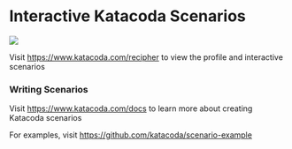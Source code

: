 # Interactive Katacoda Scenarios

[![](http://shields.katacoda.com/katacoda/recipher/count.svg)](https://www.katacoda.com/recipher "Get your profile on Katacoda.com")

Visit https://www.katacoda.com/recipher to view the profile and interactive scenarios

### Writing Scenarios
Visit https://www.katacoda.com/docs to learn more about creating Katacoda scenarios

For examples, visit https://github.com/katacoda/scenario-example
